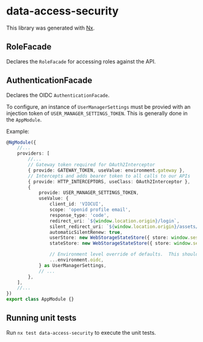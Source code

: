 # data-access-security

This library was generated with [Nx](https://nx.dev).

## RoleFacade

Declares the `RoleFacade` for accessing roles against the API.

## AuthenticationFacade

Declares the OIDC `AuthenticationFacade`.

To configure, an instance of `UserManagerSettings` must be provied with an injection token of `USER_MANAGER_SETTINGS_TOKEN`. This is generally done in the `AppModule`.

Example:

```ts
@NgModule({
    //...
    providers: [
        //...
        // Gateway token required for OAuth2Interceptor
        { provide: GATEWAY_TOKEN, useValue: environment.gateway },
        // Intercepts and adds bearer token to all calls to our APIs
        { provide: HTTP_INTERCEPTORS, useClass: OAuth2Interceptor },
        {
            provide: USER_MANAGER_SETTINGS_TOKEN,
            useValue: {
                client_id: 'VIOCUI',
                scope: 'openid profile email',
                response_type: 'code',
                redirect_uri: `${window.location.origin}/login`,
                silent_redirect_uri: `${window.location.origin}/assets/oidc-client-slient-refresh.html`,
                automaticSilentRenew: true,
                userStore: new WebStorageStateStore({ store: window.sessionStorage }),
                stateStore: new WebStorageStateStore({ store: window.sessionStorage }),

                // Environment level override of defaults.  This should always have the authority property defined
                ...environment.oidc,
            } as UserManagerSettings,
            // ...
        },
    ],
    //...
})
export class AppModule {}
```

## Running unit tests

Run `nx test data-access-security` to execute the unit tests.
